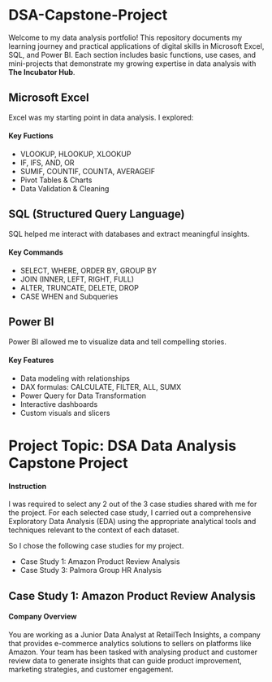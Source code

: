 # DSA-Capstone-Project
Welcome to my data analysis portfolio! This repository documents my learning journey and practical applications of digital skills in Microsoft Excel, SQL, and Power BI. Each section includes basic functions, use cases, and mini-projects that demonstrate my growing expertise in data analysis with **The Incubator Hub**.

## Microsoft Excel
Excel was my starting point in data analysis. I explored:

#### Key Fuctions
- VLOOKUP, HLOOKUP, XLOOKUP
- IF, IFS, AND, OR
- SUMIF, COUNTIF, COUNTA, AVERAGEIF
- Pivot Tables & Charts
- Data Validation & Cleaning

## SQL (Structured Query Language)
SQL helped me interact with databases and extract meaningful insights.

#### Key Commands
- SELECT, WHERE, ORDER BY, GROUP BY
- JOIN (INNER, LEFT, RIGHT, FULL)
- ALTER, TRUNCATE, DELETE, DROP
- CASE WHEN and Subqueries

## Power BI
Power BI allowed me to visualize data and tell compelling stories.

#### Key Features
- Data modeling with relationships
- DAX formulas: CALCULATE, FILTER, ALL, SUMX
- Power Query for Data Transformation
- Interactive dashboards
- Custom visuals and slicers

# Project Topic: DSA Data Analysis Capstone Project
#### Instruction
I was required to select any 2 out of the 3 case studies shared with me for the project.
For each selected case study, I carried out a comprehensive Exploratory Data
Analysis (EDA) using the appropriate analytical tools and techniques relevant to the
context of each dataset.

So I chose the following case studies for my project.
- Case Study 1: Amazon Product Review Analysis
- Case Study 3: Palmora Group HR Analysis

## Case Study 1: Amazon Product Review Analysis
#### Company Overview
You are working as a Junior Data Analyst at RetailTech Insights, a company that provides e-commerce analytics solutions to sellers on platforms like Amazon. Your team has been
tasked with analysing product and customer review data to generate insights that can guide product improvement, marketing strategies, and customer engagement.


